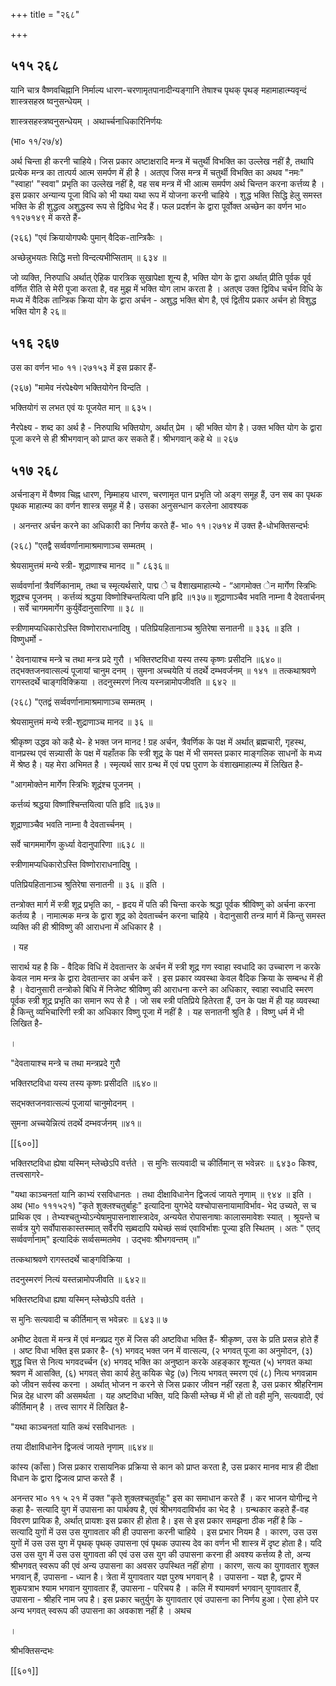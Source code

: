 +++
title = "२६८"

+++


## ५१५ २६८
यानि चात्र वैष्णवचिह्नानि निर्माल्य धारण-चरणामृतपानादीन्यङ्गानि तेषाश्च पृथक् पृथङ् महामाहात्म्यवृन्दं शास्त्रसहस्र ष्वनुसन्धेयम् । 

शास्त्रसहस्त्रष्वनुसन्धेयम् । अथार्च्चनाधिकारिनिर्णयः 

(भा० ११/२७/४) 

अर्थ चिन्ता ही करनी चाहिये। जिस प्रकार अष्टाक्षरादि मन्त्र में चतुर्थी विभक्ति का उल्लेख नहीं है, तथापि प्रत्येक मन्त्र का तात्पर्य आत्म समर्पण में ही है । अतएव जिस मन्त्र में चतुर्थी विभक्ति का अथव "नमः" "स्वाहा' "स्ववा" प्रभृति का उल्लेख नहीं है, वह सब मन्त्र में भी आत्म समर्पण अर्थ चिन्तन करना कर्त्तव्य है । इस प्रकार अन्यान्य पूजा विधि को भी यथा यथा रूप में योजना करनी चाहिये । शुद्ध भक्ति सिद्धि हेलु समस्त भक्ति के ही शुद्धत्व अशुद्धस्व रूप से द्विविध भेद हैं। फल प्रदर्शन के द्वारा पूर्वोक्त अच्छेन का वर्णन भा० ११२७१४९ में करते हैं- 

(२६६) "एवं क्रियायोगपथैः पुमान् वैदिक-तान्त्रिकैः । 

अच्छेन्नुभयतः सिद्धि मत्तो विन्दत्यभीप्सिताम् ॥ ६३४ ॥ 

जो व्यक्ति, निरुपाधि अर्थात् ऐहिक पारत्रिक सुखापेक्षा शून्य है, भक्ति योग के द्वारा अर्थात् प्रीति पूर्वक पूर्व वर्णित रीति से मेरी पूजा करता है, वह मुझ में भक्ति योग लाभ करता है । अतएव उक्त द्विविध चर्चन विधि के मध्य में वैदिक तान्त्रिक क्रिया योग के द्वारा अर्चन - अशुद्ध भक्ति बोग है, एवं द्वितीय प्रकार अर्चन हो विशुद्ध भक्ति योग है २६॥ 


## ५१६ २६७
उस का वर्णन भा० ११।२७१५३ में इस प्रकार हैं- 

(२६७) "मामेव नंरपेक्ष्येण भक्तियोगेन विन्दति । 

भक्तियोगं स लभत एवं यः पूजयेत मान् ॥ ६३५। 

नैरपेक्ष्य - शब्द का अर्थ है - निरुपाथि भक्तियोग, अर्थात् प्रेम । व्ही भक्ति योग है। उक्त भक्ति योग के द्वारा पूजा करने से ही श्रीभगवान् को प्राप्त कर सकते हैं। श्रीभगवान् कहे थे ॥ २६७ 


## ५१७ २६८
अर्चनाङ्ग में वैष्णव चिह्न धारण, निम्र्माहय धारण, चरणामृत पान प्रभृति जो अङ्ग समूह हैं, उन सब का पृथक पृथक माहात्म्य का वर्णन शास्त्र समूह में है। उसका अनुसन्धान करलेना आवश्यक 

। अनन्तर अर्चन करने का अधिकारी का निर्णय करते हैं- भा० ११।२७१४ में उक्त है-धोभक्तिसन्दर्भः 

(२६८) "एतद्वै सर्व्ववर्णानामाश्रमाणाञ्च सम्मतम् । 

श्रेयसामुत्तमं मन्ये स्त्री- शूद्राणाश्च मानद ॥ " ८६३६॥ 

सर्व्ववर्णानां त्रैवर्णिकानाम्, तथा च स्मृत्यर्थसारे, पाद्म े च वैशाखमाहात्म्ये - “आगमोक्त ेन मार्गेण स्त्रिभिः शूद्रश्च पूजनम् । कर्त्तव्यं श्रद्धया विष्णोश्चिन्तयित्वा पनि हृदि ॥१३७॥ शूद्राणाञ्चैव भवति नाम्ना वै देवतार्चनम् । सर्वे चागममार्गेग कुर्युर्वेदानुसारिणा ॥ ३८ ॥ 

स्त्रीणामप्यधिकारोऽस्ति विष्णोराराधनादिषु । पतिप्रियहितानाञ्च श्रुतिरेषा सनातनी ॥ ३३६ ॥ इति । विष्णुधर्मो - 

' देवनायाश्च मन्त्रे च तथा मन्त्र प्रदे गुरौ । भक्तिरष्टविधा यस्य तस्य कृष्णः प्रसीदनि ॥६४०॥ तद्भक्तजनवात्सल्यं पूजायां चानुम दनम् । सुमना अच्चयेति यं तदर्थे दम्भवर्जनम् ॥ १४१ ॥ तत्कथाश्रवणे रागस्तदर्थे चाङ्गविक्क्रिया । तदनुस्मरणं नित्य यस्नन्नामोपजीवति ॥ ६४२ ॥ 

(२६८) "एतद्वं सर्व्ववर्णानामाश्रमाणाञ्च सम्मतम् । 

श्रेयसामुत्तमं मन्ये स्त्री-शुद्राणाञ्च मानद ॥ ३६ ॥ 

श्रीकृष्ण उद्धव को कहै थे- हे भक्त जन मानद ! ग्रह अर्चन, त्रैवर्णिक के पक्ष में अर्थात् ब्रह्मचारी, गृहस्थ, वानप्रस्थ एवं सन्न्यासी के पक्ष में यहाँतक कि स्त्री शूद्र के पक्ष में भी समस्त प्रकार माङ्गलिक साधनों के मध्य में श्रेष्ठ है। यह मेरा अभिमत है । स्मृत्यर्थ सार ग्रन्थ में एवं पद्म पुराण के वंशाखमाहात्म्य में लिखित है- 

"आगमोक्तेन मार्गेण स्त्रिभिः शूद्रंश्च पूजनम् । 

कर्त्तव्यं श्रद्धया विष्णांश्चिन्तयित्वा पति हृदि ॥६३७॥ 

शूद्राणाञ्चैव भवति नाम्ना वै देवतार्च्चनम् । 

सर्वे चागममार्गेण कुर्ध्या वेदानुपारिणा ॥६३८ ॥ 

स्त्रीणामप्यधिकारोऽस्ति विष्णोराराधनादिषु । 

पतिप्रियहितानाञ्च श्रुतिरेषा सनातनी ॥ ३६ ॥ इति । 

तन्त्रोक्त मार्ग में स्त्री शूद्र प्रभृति का, - हृदय में पति की चिन्ता करके श्रद्धा पूर्वक श्रीविष्णु को अर्चना करना कर्तव्य है । नामात्मक मन्त्र के द्वारा शूद्र को देवतार्च्चन करना चाहिये । वेदानुसारी तन्त्र मार्ग में किन्तु समस्त व्यक्ति की ही श्रीविष्णु की आराधना में अधिकार है । 

। यह 

सारार्थ यह है कि - वैदिक विधि में देवतान्तर के अर्चन में स्त्री शूद्र गण स्वाहा स्वधादि का उच्चारण न करके केवल नाम मन्त्र के द्वारा देवतान्तर का अर्चन करें । इस प्रकार व्यवस्था केवल वैदिक क्रिया के सम्बन्ध में ही है । वेदानुसारी तन्त्रोको बिधि में निजेष्ट श्रीविष्णु की आराधना करने का अधिकार, स्वाहा स्वधादि स्मरण पूर्वक स्त्री शूद्र प्रभृति का समान रूप से है । जो सब स्त्री पतिप्रिये हितेरता हैं, उन के पक्ष में ही यह व्यवस्था है किन्तु व्यभिचारिणी स्त्री का अधिकार विष्णु पूजा में नहीं है । यह सनातनी श्रुति है । विष्णु धर्म में भी लिखित है- 

। 

"देवतायाश्च मन्त्रे च तथा मन्त्रप्रदे गुरौ 

भक्तिरष्टविधा यस्य तस्य कृष्णः प्रसीदति ॥६४०॥ 

सद्भक्तजनवात्सल्यं पूजायां चानुमोदनम् । 

सुमना अच्चयेन्नित्यं तदर्थे दम्भवर्जनम् ॥४१॥ 



[[६००]] 

भक्तिरष्टविधा ह्येषा यस्मिन् म्लेच्छेऽपि वर्त्तते । स मुनिः सत्यवादी च कीर्तिमान् स भवेन्नरः ॥ ६४३० किश्व, तत्त्वसागरे- 

"यथा काञ्चनतां यानि काभ्यं रसविधानतः । तथा दीक्षाविधानेन द्विजत्वं जायते नृणाम् ॥ ९४४ ॥ इति । अथ (भा० १११५२१) "कृते शुक्लश्चतुर्बाहुः" इत्यादिना युगभेदे यश्चोपासनायामाविर्भाव- भेद उच्यते, स च प्राथिक एव । तेभ्यश्चतुभ्योऽन्येषामुपासनाशास्त्रादेव, अन्ययेत रोपासनाषाः कालासमावेशः स्यात् । श्रूयन्ते च सर्व्वत्र युगे सर्वोपासकास्तस्मात् सर्वैरपि सब्र्वदापि यथेच्छं सव्वं एवाविर्भाशः पूज्या इति स्थितम् । अतः " एतद् सर्व्ववर्णानाम्" इत्यादिकं सर्व्वसम्मतमेव । उद्भवः श्रीभगवन्तम् ॥" 

तत्कथाश्रवणे रागस्तदर्थे चाङ्गविक्रिया । 

तदनुस्मरणं नित्यं यस्तन्नामोपजीवति ॥ ६४२॥ 

भक्तिरष्टविधा ह्यषा यस्मिन् म्लेच्छेऽपि वर्तते । 

स मुनिः सत्यवादी च कीर्तिमान् स भवेन्नरः ॥ ६४३॥ ७ 

अभीष्ट देवता में मन्त्र में एवं मन्त्रप्रद गुरु में जिस की अष्टविधा भक्ति हैं- श्रीकृष्ण, उस के प्रति प्रसन्न होते हैं । अष्ट विधा भक्ति इस प्रकार है- (१) भगवद् भक्त जन में वात्सल्य, (२ भगवत् पूजा का अनुमोदन, (३) शुद्ध चित्त से नित्य भगवदर्च्चन (४) भगवद् भक्ति का अनुष्ठान करके अहङ्कार शून्यत (५) भगवत कथा श्रवण में आसक्ति, (६) भगवत् सेवा कार्य हेतु कयिक चेट्ट (७) नित्य भगवत् स्मरण एवं (८) नित्य भगवन्नाम को जीवन सर्वस्व करना । अर्थात् भोजन न करने से जिस प्रकार जीवन नहीं रहता है, उस प्रकार श्रीहरिनाम भिन्न देह धारण की असमर्थता । यह अष्टविधा भक्ति, यदि किसी म्लेच्छ में भी हों तो वही मुनि, सत्यवादी, एवं कीर्तिमान् है । तत्त्व सागर में लिखित है- 

"यथा काञ्चनतां याति कथं रसविधानतः । 

तया दीक्षाविधानेन द्विजत्वं जायते नृणाम् ॥६४४॥ 

कांस्य (काँसा ) जिस प्रकार रासायनिक प्रक्रिया से कान को प्राप्त करता है, उस प्रकार मानव मात्र ही दीक्षा विधान के द्वारा द्विजत्व प्राप्त करते हैं । 

अनन्तर भा० ११ ५ २१ में उक्त "कृते शुक्लश्चतुर्वाहुः" इस का समाधान करते हैं । कर भाजन योगीन्द्र ने कहा है- सत्यादि युग में उपासना का पार्थक्य है, एवं श्रीभगवदाविर्भाव का भेद है । ग्रन्थकार कहते हैं-वह विवरण प्रायिक है, अर्थात् प्रायशः इस प्रकार ही होता है। इस से इस प्रकार समझना ठीक नहीं है कि - सत्यादि युगों में उस उस युगावतार की ही उपासना करनी चाहिये । इस प्रभार नियम है । कारण, उस उस युगों में उस उस युग में पृथक् पृथक् उपासना एवं पृथक उपास्य देव का वर्णन भी शास्त्र में दृष्ट होता है। यदि उस उस युग में उस उस युगावता की एवं उस उस युग की उपासना करना ही अवश्य कर्त्तव्य है तो, अन्य श्रीभगवत् स्वरूप की एवं अन्य उपासना का अवसर उपस्थित नहीं होगा । कारण, सत्य का युगावतार शुक्ल भगवान् हैं, उपासना - ध्यान है। त्रेता में युगावतार यज्ञ पुरुष भगवान् है । उपासना - यज्ञ है, द्वापर में शुकपत्राभ श्याम भगवान युगावतार हैं, उपासना - परिचय है । कलि में श्यामवर्ण भगवान् युगावतार हैं, उपासना - श्रीहरि नाम जप है। इस प्रकार चतुर्युग के युगावतार एवं उपासना का निर्णय हुआ। ऐसा होने पर अन्य भगवत् स्वरूप की उपासना का अवकाश नहीं है । अथच 

। 

श्रीभक्तिसन्दभः 

[[६०१]]
